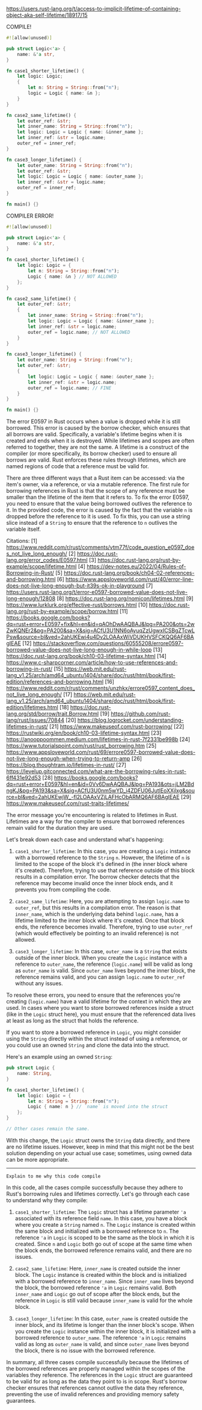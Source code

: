 https://users.rust-lang.org/t/access-to-implicit-lifetime-of-containing-object-aka-self-lifetime/18917/15



COMPILE!


```rust
#![allow(unused)]

pub struct Logic<'a> {
    name: &'a str,
}

fn case1_shorter_lifetime() {
    let logic: Logic;
    {
        let n: String = String::from("n");
        logic = Logic { name: &n };
    }
}

fn case2_same_lifetime() {
    let outer_ref: &str;
    let inner_name: String = String::from("n");
    let logic: Logic = Logic { name: &inner_name };
    let inner_ref: &str = logic.name;
    outer_ref = inner_ref;
}

fn case3_longer_lifetime() {
    let outer_name: String = String::from("n");
    let outer_ref: &str;
    let logic: Logic = Logic { name: &outer_name };
    let inner_ref: &str = logic.name;
    outer_ref = inner_ref;
}

fn main() {}
```




COMPILER ERROR!


```rust
#![allow(unused)]

pub struct Logic<'a> {
    name: &'a str,
}

fn case1_shorter_lifetime() {
    let logic: Logic = {
        let n: String = String::from("n");
        Logic { name: &n } // NOT ALLOWED
    };
}

fn case2_same_lifetime() {
    let outer_ref: &str;
    {
        let inner_name: String = String::from("n");
        let logic: Logic = Logic { name: &inner_name };
        let inner_ref: &str = logic.name;
        outer_ref = logic.name; // NOT ALLOWED
    }
}

fn case3_longer_lifetime() {
    let outer_name: String = String::from("n");
    let outer_ref: &str;
    {
        let logic: Logic = Logic { name: &outer_name };
        let inner_ref: &str = logic.name;
        outer_ref = logic.name; // FINE
    }
}

fn main() {}
```




The error E0597 in Rust occurs when a value is dropped while it is still borrowed. This error is caused by the borrow checker, which ensures that all borrows are valid. Specifically, a variable's lifetime begins when it is created and ends when it is destroyed. While lifetimes and scopes are often referred to together, they are not the same. A lifetime is a construct of the compiler (or more specifically, its borrow checker) used to ensure all borrows are valid. Rust enforces these rules through lifetimes, which are named regions of code that a reference must be valid for. 

There are three different ways that a Rust item can be accessed: via the item's owner, via a reference, or via a mutable reference. The first rule for borrowing references in Rust is that the scope of any reference must be smaller than the lifetime of the item that it refers to. To fix the error E0597, you need to ensure that the value being borrowed outlives the reference to it. In the provided code, the error is caused by the fact that the variable `n` is dropped before the reference to it is used. To fix this, you can use a string slice instead of a `String` to ensure that the reference to `n` outlives the variable itself.

Citations:
[1] https://www.reddit.com/r/rust/comments/vtm77f/code_question_e0597_does_not_live_long_enough/
[2] https://doc.rust-lang.org/error_codes/E0597.html
[3] https://doc.rust-lang.org/rust-by-example/scope/lifetime.html
[4] https://dev-notes.eu/2022/04/Rules-of-Borrowing-in-Rust/
[5] https://doc.rust-lang.org/book/ch04-02-references-and-borrowing.html
[6] https://www.appsloveworld.com/rust/40/error-line-does-not-live-long-enough-but-it39s-ok-in-playground
[7] https://users.rust-lang.org/t/error-e0597-borrowed-value-does-not-live-long-enough/12808
[8] https://doc.rust-lang.org/nomicon/lifetimes.html
[9] https://www.lurklurk.org/effective-rust/borrows.html
[10] https://doc.rust-lang.org/rust-by-example/scope/borrow.html
[11] https://books.google.com/books?dq=rust+error+E0597+fix&hl=en&id=qAOhDwAAQBAJ&lpg=PA200&ots=2wZwKQNEr2&pg=PA200&sa=X&sig=ACfU3U1NN6oAyuqZzUgwxICSBgZTcwLPsw&source=bl&ved=2ahUKEwi4u4Dv2LOAAxWiVDUKHVSFCKQQ6AF6BAgIEAE
[12] https://stackoverflow.com/questions/60555208/errore0597-borrowed-value-does-not-live-long-enough-in-while-loop
[13] https://doc.rust-lang.org/book/ch10-03-lifetime-syntax.html
[14] https://www.c-sharpcorner.com/article/how-to-use-references-and-borrowing-in-rust/
[15] https://web.mit.edu/rust-lang_v1.25/arch/amd64_ubuntu1404/share/doc/rust/html/book/first-edition/references-and-borrowing.html
[16] https://www.reddit.com/r/rust/comments/unzhkx/errore0597_content_does_not_live_long_enough/
[17] https://web.mit.edu/rust-lang_v1.25/arch/amd64_ubuntu1404/share/doc/rust/html/book/first-edition/lifetimes.html
[18] https://doc.rust-lang.org/std/borrow/trait.Borrow.html
[19] https://github.com/rust-lang/rust/issues/70844
[20] https://blog.logrocket.com/understanding-lifetimes-in-rust/
[21] https://www.makeuseof.com/rust-borrowing/
[22] https://rustwiki.org/en/book/ch10-03-lifetime-syntax.html
[23] https://anooppoommen.medium.com/lifetimes-in-rust-7f2331be998b
[24] https://www.tutorialspoint.com/rust/rust_borrowing.htm
[25] https://www.appsloveworld.com/rust/69/errore0597-borrowed-value-does-not-live-long-enough-when-trying-to-return-amp
[26] https://blog.thoughtram.io/lifetimes-in-rust/
[27] https://levelup.gitconnected.com/what-are-the-borrowing-rules-in-rust-6ff431e92d53
[28] https://books.google.com/books?dq=rust+error+E0597&hl=en&id=0Vv6DwAAQBAJ&lpg=PA193&ots=jLM2BdngKJ&pg=PA193&sa=X&sig=ACfU3U0nm5wYD_i4ZDFU06JutlEoXXjlxg&source=bl&ved=2ahUKEwjW_-fl2LOAAxVZjLAFHcObARMQ6AF6BAgIEAE
[29] https://www.makeuseof.com/rust-traits-lifetimes/






The error message you're encountering is related to lifetimes in Rust. Lifetimes are a way for the compiler to ensure that borrowed references remain valid for the duration they are used.

Let's break down each case and understand what's happening:

1. `case1_shorter_lifetime`:
   In this case, you are creating a `Logic` instance with a borrowed reference to the `String` `n`. However, the lifetime of `n` is limited to the scope of the block it's defined in (the inner block where it's created). Therefore, trying to use that reference outside of this block results in a compilation error. The borrow checker detects that the reference may become invalid once the inner block ends, and it prevents you from compiling the code.

2. `case2_same_lifetime`:
   Here, you are attempting to assign `logic.name` to `outer_ref`, but this results in a compilation error. The reason is that `inner_name`, which is the underlying data behind `logic.name`, has a lifetime limited to the inner block where it's created. Once that block ends, the reference becomes invalid. Therefore, trying to use `outer_ref` (which would effectively be pointing to an invalid reference) is not allowed.

3. `case3_longer_lifetime`:
   In this case, `outer_name` is a `String` that exists outside of the inner block. When you create the `Logic` instance with a reference to `outer_name`, the reference (`logic.name`) will be valid as long as `outer_name` is valid. Since `outer_name` lives beyond the inner block, the reference remains valid, and you can assign `logic.name` to `outer_ref` without any issues.

To resolve these errors, you need to ensure that the references you're creating (`logic.name`) have a valid lifetime for the context in which they are used. In cases where you want to store borrowed references inside a struct (like in the `Logic` struct here), you must ensure that the referenced data lives at least as long as the struct that holds the reference.

If you want to store a borrowed reference in `Logic`, you might consider using the `String` directly within the struct instead of using a reference, or you could use an owned `String` and clone the data into the struct.

Here's an example using an owned `String`:

```rust
pub struct Logic {
    name: String,
}

fn case1_shorter_lifetime() {
    let logic: Logic = {
        let n: String = String::from("n");
        Logic { name: n } // `name` is moved into the struct
    };
}

// Other cases remain the same.
```

With this change, the `Logic` struct owns the `String` data directly, and there are no lifetime issues. However, keep in mind that this might not be the best solution depending on your actual use case; sometimes, using owned data can be more appropriate.


___


```
Explain to me why this code compile 
```


In this code, all the cases compile successfully because they adhere to Rust's borrowing rules and lifetimes correctly. Let's go through each case to understand why they compile:

1. `case1_shorter_lifetime`:
   The `Logic` struct has a lifetime parameter `'a` associated with its reference field `name`. In this case, you have a block where you create a `String` named `n`. The `Logic` instance is created within the same block and initialized with a borrowed reference to `n`. The reference `'a` in `Logic` is scoped to be the same as the block in which it is created. Since `n` and `Logic` both go out of scope at the same time when the block ends, the borrowed reference remains valid, and there are no issues.

2. `case2_same_lifetime`:
   Here, `inner_name` is created outside the inner block. The `Logic` instance is created within the block and is initialized with a borrowed reference to `inner_name`. Since `inner_name` lives beyond the block, the borrowed reference `'a` in `Logic` remains valid. Both `inner_name` and `Logic` go out of scope after the block ends, but the reference in `Logic` is still valid because `inner_name` is valid for the whole block.

3. `case3_longer_lifetime`:
   In this case, `outer_name` is created outside the inner block, and its lifetime is longer than the inner block's scope. When you create the `Logic` instance within the inner block, it is initialized with a borrowed reference to `outer_name`. The reference `'a` in `Logic` remains valid as long as `outer_name` is valid, and since `outer_name` lives beyond the block, there is no issue with the borrowed reference.

In summary, all three cases compile successfully because the lifetimes of the borrowed references are properly managed within the scopes of the variables they reference. The references in the `Logic` struct are guaranteed to be valid for as long as the data they point to is in scope. Rust's borrow checker ensures that references cannot outlive the data they reference, preventing the use of invalid references and providing memory safety guarantees.